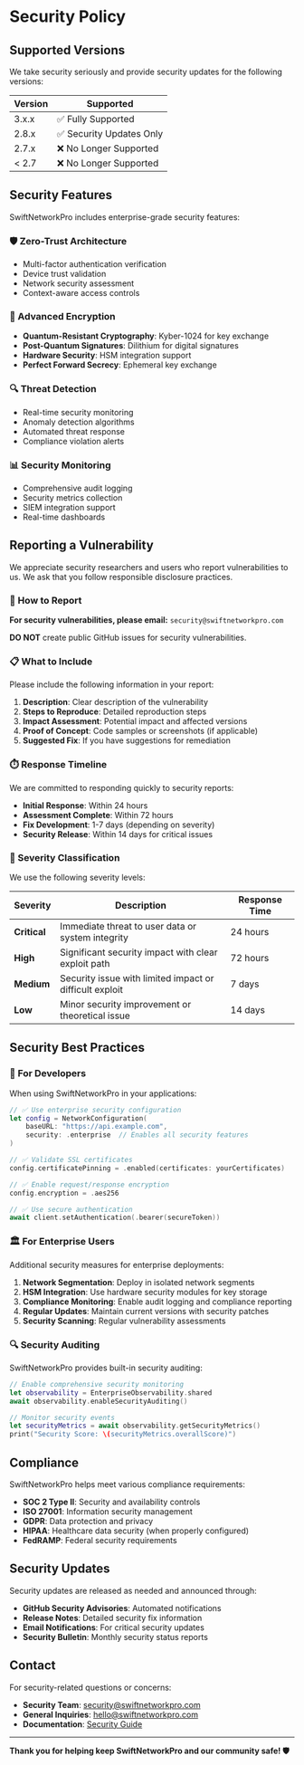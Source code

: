 # Security Policy

## Supported Versions

We take security seriously and provide security updates for the following versions:

| Version | Supported          |
| ------- | ------------------ |
| 3.x.x   | ✅ Fully Supported |
| 2.8.x   | ✅ Security Updates Only |
| 2.7.x   | ❌ No Longer Supported |
| < 2.7   | ❌ No Longer Supported |

## Security Features

SwiftNetworkPro includes enterprise-grade security features:

### 🛡️ Zero-Trust Architecture
- Multi-factor authentication verification
- Device trust validation
- Network security assessment
- Context-aware access controls

### 🔐 Advanced Encryption
- **Quantum-Resistant Cryptography**: Kyber-1024 for key exchange
- **Post-Quantum Signatures**: Dilithium for digital signatures
- **Hardware Security**: HSM integration support
- **Perfect Forward Secrecy**: Ephemeral key exchange

### 🔍 Threat Detection
- Real-time security monitoring
- Anomaly detection algorithms
- Automated threat response
- Compliance violation alerts

### 📊 Security Monitoring
- Comprehensive audit logging
- Security metrics collection
- SIEM integration support
- Real-time dashboards

## Reporting a Vulnerability

We appreciate security researchers and users who report vulnerabilities to us. We ask that you follow responsible disclosure practices.

### 📧 How to Report

**For security vulnerabilities, please email:** `security@swiftnetworkpro.com`

**DO NOT** create public GitHub issues for security vulnerabilities.

### 📋 What to Include

Please include the following information in your report:

1. **Description**: Clear description of the vulnerability
2. **Steps to Reproduce**: Detailed reproduction steps
3. **Impact Assessment**: Potential impact and affected versions
4. **Proof of Concept**: Code samples or screenshots (if applicable)
5. **Suggested Fix**: If you have suggestions for remediation

### ⏱️ Response Timeline

We are committed to responding quickly to security reports:

- **Initial Response**: Within 24 hours
- **Assessment Complete**: Within 72 hours
- **Fix Development**: 1-7 days (depending on severity)
- **Security Release**: Within 14 days for critical issues

### 🎯 Severity Classification

We use the following severity levels:

| Severity | Description | Response Time |
|----------|-------------|---------------|
| **Critical** | Immediate threat to user data or system integrity | 24 hours |
| **High** | Significant security impact with clear exploit path | 72 hours |
| **Medium** | Security issue with limited impact or difficult exploit | 7 days |
| **Low** | Minor security improvement or theoretical issue | 14 days |

## Security Best Practices

### 🔧 For Developers

When using SwiftNetworkPro in your applications:

```swift
// ✅ Use enterprise security configuration
let config = NetworkConfiguration(
    baseURL: "https://api.example.com",
    security: .enterprise  // Enables all security features
)

// ✅ Validate SSL certificates
config.certificatePinning = .enabled(certificates: yourCertificates)

// ✅ Enable request/response encryption
config.encryption = .aes256

// ✅ Use secure authentication
await client.setAuthentication(.bearer(secureToken))
```

### 🏛️ For Enterprise Users

Additional security measures for enterprise deployments:

1. **Network Segmentation**: Deploy in isolated network segments
2. **HSM Integration**: Use hardware security modules for key storage
3. **Compliance Monitoring**: Enable audit logging and compliance reporting
4. **Regular Updates**: Maintain current versions with security patches
5. **Security Scanning**: Regular vulnerability assessments

### 🔍 Security Auditing

SwiftNetworkPro provides built-in security auditing:

```swift
// Enable comprehensive security monitoring
let observability = EnterpriseObservability.shared
await observability.enableSecurityAuditing()

// Monitor security events
let securityMetrics = await observability.getSecurityMetrics()
print("Security Score: \(securityMetrics.overallScore)")
```

## Compliance

SwiftNetworkPro helps meet various compliance requirements:

- **SOC 2 Type II**: Security and availability controls
- **ISO 27001**: Information security management
- **GDPR**: Data protection and privacy
- **HIPAA**: Healthcare data security (when properly configured)
- **FedRAMP**: Federal security requirements

## Security Updates

Security updates are released as needed and announced through:

- **GitHub Security Advisories**: Automated notifications
- **Release Notes**: Detailed security fix information
- **Email Notifications**: For critical security updates
- **Security Bulletin**: Monthly security status reports

## Contact

For security-related questions or concerns:

- **Security Team**: security@swiftnetworkpro.com
- **General Inquiries**: hello@swiftnetworkpro.com
- **Documentation**: [Security Guide](./Documentation/Security.md)

---

**Thank you for helping keep SwiftNetworkPro and our community safe! 🛡️**